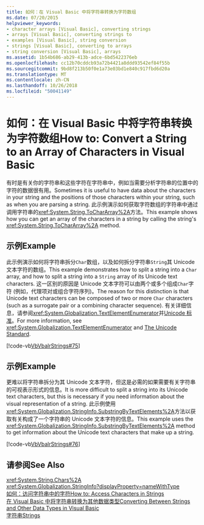```yaml
---
title: 如何：在 Visual Basic 中将字符串转换为字符数组
ms.date: 07/20/2015
helpviewer_keywords:
- character arrays [Visual Basic], converting strings
- arrays [Visual Basic], converting strings to
- examples [Visual Basic], string conversion
- strings [Visual Basic], converting to arrays
- string conversion [Visual Basic], arrays
ms.assetid: 1b54b686-ab29-413b-adce-6bd5422376eb
ms.openlocfilehash: cc12b70cddcb93a72b4421a8ddd93542ef84f55b
ms.sourcegitcommit: 9bd8f213b50f0e1a73e03bd1e840c917fbd6d20a
ms.translationtype: MT
ms.contentlocale: zh-CN
ms.lasthandoff: 10/26/2018
ms.locfileid: "50041149"
---
```

# <a name="how-to-convert-a-string-to-an-array-of-characters-in-visual-basic"></a><span data-ttu-id="803dd-102">如何：在 Visual Basic 中将字符串转换为字符数组</span><span class="sxs-lookup"><span data-stu-id="803dd-102">How to: Convert a String to an Array of Characters in Visual Basic</span></span>
<span data-ttu-id="803dd-103">有时是有关你的字符串和这些字符在字符串中，例如当需要分析字符串的位置中的字符的数据很有用。</span><span class="sxs-lookup"><span data-stu-id="803dd-103">Sometimes it is useful to have data about the characters in your string and the positions of those characters within your string, such as when you are parsing a string.</span></span> <span data-ttu-id="803dd-104">此示例演示如何获取字符数组的字符串中通过调用字符串的<xref:System.String.ToCharArray%2A>方法。</span><span class="sxs-lookup"><span data-stu-id="803dd-104">This example shows how you can get an array of the characters in a string by calling the string's <xref:System.String.ToCharArray%2A> method.</span></span>  
  
## <a name="example"></a><span data-ttu-id="803dd-105">示例</span><span class="sxs-lookup"><span data-stu-id="803dd-105">Example</span></span>  
 <span data-ttu-id="803dd-106">此示例演示如何将字符串拆分`Char`数组，以及如何拆分字符串`String`其 Unicode 文本字符的数组。</span><span class="sxs-lookup"><span data-stu-id="803dd-106">This example demonstrates how to split a string into a `Char` array, and how to split a string into a `String` array of its Unicode text characters.</span></span> <span data-ttu-id="803dd-107">这一区别的原因是 Unicode 文本字符可以由两个或多个组成`Char`字符 (例如，代理项对或组合字符序列)。</span><span class="sxs-lookup"><span data-stu-id="803dd-107">The reason for this distinction is that Unicode text characters can be composed of two or more `Char` characters (such as a surrogate pair or a combining character sequence).</span></span> <span data-ttu-id="803dd-108">有关详细信息，请参阅<xref:System.Globalization.TextElementEnumerator>并[Unicode 标准](https://www.unicode.org/standard/standard.html)。</span><span class="sxs-lookup"><span data-stu-id="803dd-108">For more information, see <xref:System.Globalization.TextElementEnumerator> and [The Unicode Standard](https://www.unicode.org/standard/standard.html).</span></span>  
  
 [!code-vb[VbVbalrStrings#75](../../../../visual-basic/language-reference/functions/codesnippet/VisualBasic/how-to-convert-a-string-to-an-array-of-characters_1.vb)]  
  
## <a name="example"></a><span data-ttu-id="803dd-109">示例</span><span class="sxs-lookup"><span data-stu-id="803dd-109">Example</span></span>  
 <span data-ttu-id="803dd-110">更难以将字符串拆分为其 Unicode 文本字符，但这是必需的如果需要有关字符串的可视表示形式的信息。</span><span class="sxs-lookup"><span data-stu-id="803dd-110">It is more difficult to split a string into its Unicode text characters, but this is necessary if you need information about the visual representation of a string.</span></span> <span data-ttu-id="803dd-111">此示例使用<xref:System.Globalization.StringInfo.SubstringByTextElements%2A>方法以获取有关构成了一个字符串的 Unicode 文本字符的信息。</span><span class="sxs-lookup"><span data-stu-id="803dd-111">This example uses the <xref:System.Globalization.StringInfo.SubstringByTextElements%2A> method to get information about the Unicode text characters that make up a string.</span></span>  
  
 [!code-vb[VbVbalrStrings#76](../../../../visual-basic/language-reference/functions/codesnippet/VisualBasic/how-to-convert-a-string-to-an-array-of-characters_2.vb)]  
  
## <a name="see-also"></a><span data-ttu-id="803dd-112">请参阅</span><span class="sxs-lookup"><span data-stu-id="803dd-112">See Also</span></span>  
 <xref:System.String.Chars%2A>  
 <xref:System.Globalization.StringInfo?displayProperty=nameWithType>  
 [<span data-ttu-id="803dd-113">如何：访问字符串中的字符</span><span class="sxs-lookup"><span data-stu-id="803dd-113">How to: Access Characters in Strings</span></span>](../../../../visual-basic/programming-guide/language-features/strings/how-to-access-characters-in-strings.md)  
 [<span data-ttu-id="803dd-114">在 Visual Basic 中将字符串转换为其他数据类型</span><span class="sxs-lookup"><span data-stu-id="803dd-114">Converting Between Strings and Other Data Types in Visual Basic</span></span>](../../../../visual-basic/programming-guide/language-features/strings/converting-between-strings-and-other-data-types.md)  
 [<span data-ttu-id="803dd-115">字符串</span><span class="sxs-lookup"><span data-stu-id="803dd-115">Strings</span></span>](../../../../visual-basic/programming-guide/language-features/strings/index.md)

